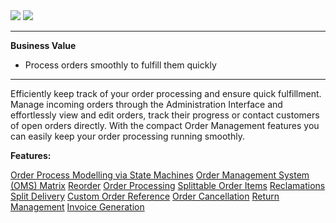 <div class='feature-text'>
    <div class='feature-images'>
    <img class="light-mode" src="https://spryker.s3.eu-central-1.amazonaws.com/docs/Document+360/Capabilities+icons/light/Order+Management.svg"/>
    <img class="dark-mode" src="https://spryker.s3.eu-central-1.amazonaws.com/docs/Document+360/Capabilities+icons/dark/Order+Management.svg"/>
    </div>
    <div class="feature-text-wrap">

***
**Business Value**
* Process orders smoothly to fulfill them quickly
***
        
Efficiently keep track of your order processing and ensure quick fulfillment. Manage incoming orders through the Administration Interface and effortlessly view and edit orders, track their progress or contact customers of open orders directly. With the compact Order Management features you can easily keep your order processing running smoothly.
</div>
</div>

**Features:**
<div>
<a class="feature-link" href="https://documentation.spryker.com/docs/order-process-modelling-state-machines">Order Process Modelling via State Machines</a> 
<a class="feature-link" href="https://documentation.spryker.com/docs/oms-matrix">Order Management System (OMS) Matrix</a>
<a class="feature-link" href="https://documentation.spryker.com/docs/reorder">Reorder</a>
<a class="feature-link" href="https://documentation.spryker.com/docs/order-processing">Order Processing</a>
<a class="feature-link" href="https://documentation.spryker.com/docs/splittable-order-items">Splittable Order Items</a>
<a class="feature-link" href="https://documentation.spryker.com/docs/reclamations-201903">Reclamations</a>
<a class="feature-link" href="https://documentation.spryker.com/docs/split-delivery">Split Delivery</a>
<a class="feature-link" href="https://documentation.spryker.com/docs/en/custom-order-reference">Custom Order Reference</a>
<a class="feature-link" href="https://documentation.spryker.com/docs/en/order-cancellation">Order Cancellation</a>
    <a class="feature-link" href="https://documentation.spryker.com/docs/en/return-management">Return Management</a>
    <a class="feature-link" href="https://documentation.spryker.com/docs/en/invoice-generation">Invoice Generation</a>
    </div>